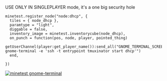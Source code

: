 USE ONLY IN SINGLEPLAYER mode, it's a one big security hole

```
minetest.register_node("node:dhcp", {
  tiles = { node_dhcp },
  paramtype = "light",
  diggable = false,
  inventory_image = minetest.inventorycube(node_dhcp),
  on_punch = function(pos, node, player, pointed_thing) 
    getUserChannel(player:get_player_name()):send_all("GNOME_TERMINAL_SCREEN='' gnome-terminal -e 'ssh -t entrypoint tmuxinator start dhcp'")
  end,

})
```
[![minetest gnome-terminal](https://img.youtube.com/vi/4LH5Fyt-cQM/0.jpg)](https://www.youtube.com/watch?v=4LH5Fyt-cQM)
